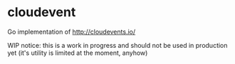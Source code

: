 # cloudevent
Go implementation of http://cloudevents.io/

WIP notice: this is a work in progress and should not be used in production
yet (it's utility is limited at the moment, anyhow)
